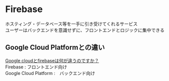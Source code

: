 # Firebase  
ホスティング・データベース等を一手に引き受けてくれるサービス  
ユーザーはバックエンドを意識せずに、フロントエンドとロジックに集中できる  

## Google Cloud Platformとの違い  
[Google cloudとfirebaseは何が違うのですか？](https://jp.quora.com/Google-cloud%E3%81%A8firebase%E3%81%AF%E4%BD%95%E3%81%8C%E9%81%95%E3%81%86%E3%81%AE%E3%81%A7%E3%81%99%E3%81%8B)  
Firebase : フロントエンド向け  
Google Cloud Platform :　バックエンド向け  
